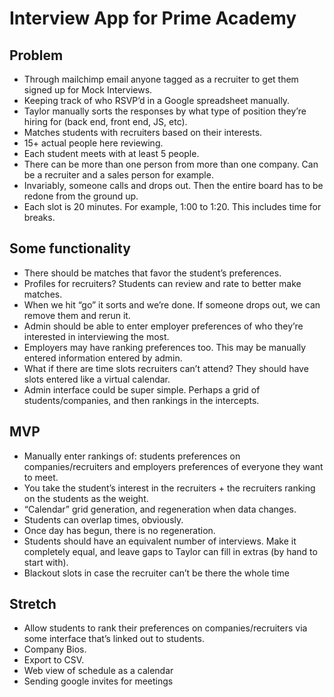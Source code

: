 # Interview App for Prime Academy

## Problem
- Through mailchimp email anyone tagged as a recruiter to get them signed up for Mock Interviews.
- Keeping track of who RSVP’d in a Google spreadsheet manually.
- Taylor manually sorts the responses by what type of position they’re hiring for (back end, front end, JS, etc). 
- Matches students with recruiters based on their interests. 
- 15+ actual people here reviewing. 
- Each student meets with at least 5 people. 
- There can be more than one person from more than one company. Can be a recruiter and a sales person for example.
- Invariably, someone calls and drops out. Then the entire board has to be redone from the ground up.
- Each slot is 20 minutes. For example, 1:00 to 1:20. This includes time for breaks.

## Some functionality
- There should be matches that favor the student’s preferences.
- Profiles for recruiters? Students can review and rate to better make matches.
- When we hit “go” it sorts and we’re done. If someone drops out, we can remove them and rerun it.
- Admin should be able to enter employer preferences of who they’re interested in interviewing the most.
- Employers may have ranking preferences too. This may be manually entered information entered by admin.
- What if there are time slots recruiters can’t attend? They should have slots entered like a virtual calendar. 
- Admin interface could be super simple. Perhaps a grid of students/companies, and then rankings in the intercepts.

## MVP
- Manually enter rankings of: students preferences on companies/recruiters and employers preferences of everyone they want to meet.
- You take the student’s interest in the recruiters + the recruiters ranking on the students as the weight.
- “Calendar” grid generation, and regeneration when data changes.
- Students can overlap times, obviously.
- Once day has begun, there is no regeneration.
- Students should have an equivalent number of interviews. Make it completely equal, and leave gaps to Taylor can fill in extras (by hand to start with).
- Blackout slots in case the recruiter can’t be there the whole time

## Stretch
- Allow students to rank their preferences on companies/recruiters via some interface that’s linked out to students. 
- Company Bios.
- Export to CSV.
- Web view of schedule as a calendar
- Sending google invites for meetings
